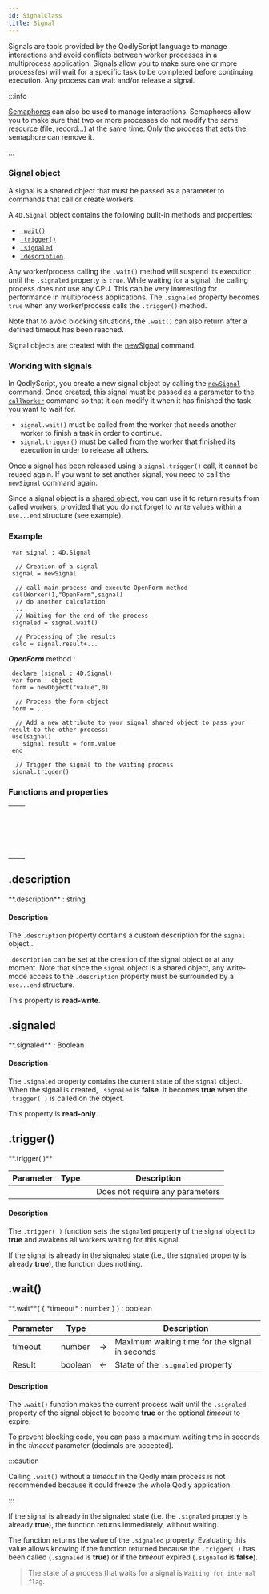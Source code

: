 ```yaml
---
id: SignalClass
title: Signal
---
```


Signals are tools provided by the QodlyScript language to manage interactions and avoid conflicts between worker processes in a multiprocess application. Signals allow you to make sure one or more process(es) will wait for a specific task to be completed before continuing execution. Any process can wait and/or release a signal.

:::info

[Semaphores](commands/semaphore.md) can also be used to manage interactions. Semaphores allow you to make sure that two or more processes do not modify the same resource (file, record...) at the same time. Only the process that sets the semaphore can remove it.

:::

### Signal object

A signal is a shared object that must be passed as a parameter to commands that call or create workers.

A `4D.Signal` object contains the following built-in methods and properties:

- [`.wait()`](#wait)
- [`.trigger()`](#trigger)
- [`.signaled`](#signaled)
- [`.description`](#description).

Any worker/process calling the `.wait()` method will suspend its execution until the `.signaled` property is `true`. While waiting for a signal, the calling process does not use any CPU. This can be very interesting for performance in multiprocess applications. The `.signaled` property becomes `true` when any worker/process calls the `.trigger()` method.

Note that to avoid blocking situations, the `.wait()` can also return after a defined timeout has been reached.

Signal objects are created with the [newSignal](#newsignal) command.


### Working with signals

In QodlyScript, you create a new signal object by calling the [`newSignal`](#newsignal) command. Once created, this signal must be passed as a parameter to the [`callWorker`](commands/callWorker.md) command so that it can modify it when it has finished the task you want to wait for.

- `signal.wait()` must be called from the worker that needs another worker to finish a task in order to continue.
- `signal.trigger()` must be called from the worker that finished its execution in order to release all others.

Once a signal has been released using a `signal.trigger()` call, it cannot be reused again. If you want to set another signal, you need to call the `newSignal` command again.

Since a signal object is a [shared object](basics/lang-shared.md), you can use it to return results from called workers, provided that you do not forget to write values within a `use...end` structure (see example).

### Example

```qs
 var signal : 4D.Signal

  // Creation of a signal
 signal = newSignal

  // call main process and execute OpenForm method
 callWorker(1,"OpenForm",signal)
  // do another calculation
 ...
  // Waiting for the end of the process
 signaled = signal.wait()

  // Processing of the results
 calc = signal.result+...
```

***OpenForm*** method :

```qs
 declare (signal : 4D.Signal)  
 var form : object
 form = newObject("value",0)

  // Process the form object
 form = ...

  // Add a new attribute to your signal shared object to pass your result to the other process:
 use(signal)
    signal.result = form.value
 end

  // Trigger the signal to the waiting process
 signal.trigger()
```


### Functions and properties


||
|---|
|[<!-- INCLUDE #SignalClass.description.Syntax -->](#description)&nbsp;&nbsp;&nbsp;&nbsp;<!-- INCLUDE #SignalClass.description.Summary -->|
|[<!-- INCLUDE #SignalClass.signaled.Syntax -->](#signaled)&nbsp;&nbsp;&nbsp;&nbsp;<!-- INCLUDE #SignalClass.signaled.Summary --> |
|[<!-- INCLUDE #SignalClass.trigger().Syntax -->](#trigger)&nbsp;&nbsp;&nbsp;&nbsp;<!-- INCLUDE #SignalClass.trigger().Summary --> |
|[<!-- INCLUDE #SignalClass.wait().Syntax -->](#wait)&nbsp;&nbsp;&nbsp;&nbsp;<!-- INCLUDE #SignalClass.wait().Summary --> |



<!-- REF SignalClass.description.Desc -->
## .description

<!-- REF #SignalClass.description.Syntax -->**.description** : string<!-- END REF -->

#### Description

The `.description` property <!-- REF #SignalClass.description.Summary -->contains a custom description for the `signal` object.<!-- END REF -->.  

`.description` can be set at the creation of the signal object or at any moment. Note that since the `signal` object is a shared object, any write-mode access to the `.description` property must be surrounded by a `use...end` structure.

This property is **read-write**.

<!-- END REF -->



<!-- REF SignalClass.signaled.Desc -->
## .signaled   


<!-- REF #SignalClass.signaled.Syntax -->**.signaled** : Boolean<!-- END REF -->

#### Description

The `.signaled` property <!-- REF #SignalClass.signaled.Summary -->contains the current state of the `signal` object<!-- END REF -->. When the signal is created, `.signaled` is **false**. It becomes **true** when the `.trigger( )` is called on the object.

This property is **read-only**.

<!-- END REF -->



<!-- REF SignalClass.trigger().Desc -->
## .trigger()


<!-- REF #SignalClass.trigger().Syntax -->**.trigger( )**<!-- END REF -->


<!-- REF #SignalClass.trigger().Params -->
|Parameter|Type||Description|
|---------|--- |:---:|------|
||||Does not require any parameters|<!-- END REF -->


#### Description

The `.trigger( )` function <!-- REF #SignalClass.trigger().Summary -->sets the `signaled` property of the signal object to **true**<!-- END REF --> and awakens all workers waiting for this signal.

If the signal is already in the signaled state (i.e., the `signaled` property is already **true**), the function does nothing.

<!-- END REF -->



<!-- REF SignalClass.wait().Desc -->
## .wait()


<!-- REF #SignalClass.wait().Syntax -->**.wait**( { *timeout* : number } ) : boolean <!-- END REF -->


<!-- REF #SignalClass.wait().Params -->
|Parameter|Type||Description|
|---|---|---|---|
|timeout|number|&#8594;|Maximum waiting time for the signal in seconds|
|Result|boolean|&#8592;|State of the `.signaled` property|<!-- END REF -->


#### Description

The `.wait()` function <!-- REF #SignalClass.wait().Summary -->makes the current process wait until the `.signaled` property of the signal object to become **true** or the optional *timeout* to expire<!-- END REF -->.

To prevent blocking code, you can pass a maximum waiting time in seconds in the *timeout* parameter (decimals are accepted).

:::caution

Calling `.wait()` without a *timeout* in the Qodly main process is not recommended because it could freeze the whole Qodly application.

:::

If the signal is already in the signaled state (i.e. the `.signaled` property is already **true**), the function returns immediately, without waiting.

The function returns the value of the `.signaled` property. Evaluating this value allows knowing if the function returned because the `.trigger( )` has been called (`.signaled` is **true**) or if the *timeout* expired (`.signaled` is **false**).

>The state of a process that waits for a signal is `Waiting for internal flag`.


<!-- END REF -->
